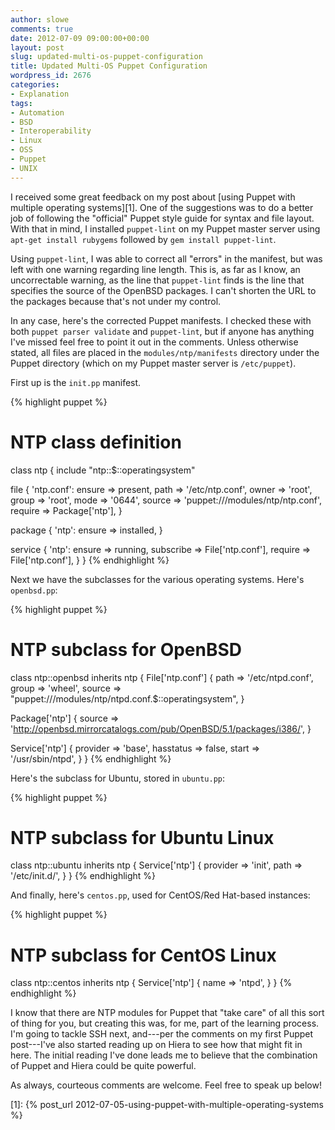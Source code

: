 ```yaml
---
author: slowe
comments: true
date: 2012-07-09 09:00:00+00:00
layout: post
slug: updated-multi-os-puppet-configuration
title: Updated Multi-OS Puppet Configuration
wordpress_id: 2676
categories:
- Explanation
tags:
- Automation
- BSD
- Interoperability
- Linux
- OSS
- Puppet
- UNIX
---
```


I received some great feedback on my post about [using Puppet with multiple operating systems][1]. One of the suggestions was to do a better job of following the "official" Puppet style guide for syntax and file layout. With that in mind, I installed `puppet-lint` on my Puppet master server using `apt-get install rubygems` followed by `gem install puppet-lint`.

Using `puppet-lint`, I was able to correct all "errors" in the manifest, but was left with one warning regarding line length. This is, as far as I know, an uncorrectable warning, as the line that `puppet-lint` finds is the line that specifies the source of the OpenBSD packages. I can't shorten the URL to the packages because that's not under my control.

In any case, here's the corrected Puppet manifests. I checked these with both `puppet parser validate` and `puppet-lint`, but if anyone has anything I've missed feel free to point it out in the comments. Unless otherwise stated, all files are placed in the `modules/ntp/manifests` directory under the Puppet directory (which on my Puppet master server is `/etc/puppet`).

First up is the `init.pp` manifest.

{% highlight puppet %}
# NTP class definition

class ntp {
  include "ntp::$::operatingsystem"

  file { 'ntp.conf':
    ensure        => present,
    path          => '/etc/ntp.conf',
    owner         => 'root',
    group         => 'root',
    mode          => '0644',
    source        => 'puppet:///modules/ntp/ntp.conf',
    require       => Package['ntp'],
  }

  package { 'ntp':
    ensure        => installed,
  }

  service { 'ntp':
    ensure        => running,
    subscribe     => File['ntp.conf'],
    require       => File['ntp.conf'],
  }
}
{% endhighlight %}

Next we have the subclasses for the various operating systems. Here's `openbsd.pp`:

{% highlight puppet %}
# NTP subclass for OpenBSD
    
class ntp::openbsd inherits ntp {
  File['ntp.conf'] {
    path          => '/etc/ntpd.conf',
    group         => 'wheel',
    source        => "puppet:///modules/ntp/ntpd.conf.$::operatingsystem",
  }

  Package['ntp'] {
    source        => 'http://openbsd.mirrorcatalogs.com/pub/OpenBSD/5.1/packages/i386/',
  }

  Service['ntp'] {
    provider      => 'base',
    hasstatus     => false,
    start         => '/usr/sbin/ntpd',
  }
}
{% endhighlight %}

Here's the subclass for Ubuntu, stored in `ubuntu.pp`:

{% highlight puppet %}
# NTP subclass for Ubuntu Linux
    
class ntp::ubuntu inherits ntp {
  Service['ntp'] {
    provider      => 'init',
    path          => '/etc/init.d/',
  }
}
{% endhighlight %}

And finally, here's `centos.pp`, used for CentOS/Red Hat-based instances:

{% highlight puppet %}
# NTP subclass for CentOS Linux
    
class ntp::centos inherits ntp {
  Service['ntp'] {
    name          => 'ntpd',
  }
}
{% endhighlight %}

I know that there are NTP modules for Puppet that "take care" of all this sort of thing for you, but creating this was, for me, part of the learning process. I'm going to tackle SSH next, and---per the comments on my first Puppet post---I've also started reading up on Hiera to see how that might fit in here. The initial reading I've done leads me to believe that the combination of Puppet and Hiera could be quite powerful.

As always, courteous comments are welcome. Feel free to speak up below!

[1]: {% post_url 2012-07-05-using-puppet-with-multiple-operating-systems %}
